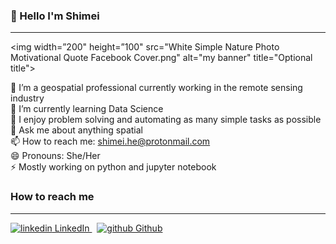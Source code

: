 ### 👋 Hello I'm Shimei
-------------------------------------

<img width=”200" height=”100" src="White Simple Nature Photo Motivational Quote Facebook Cover.png" alt="my banner" title="Optional title">


🔭 I’m a geospatial professional currently working in the remote sensing industry  
🌱 I’m currently learning Data Science  
👯 I enjoy problem solving and automating as many simple tasks as possible  
💬 Ask me about anything spatial  
📫 How to reach me: shimei.he@protonmail.com  
😄 Pronouns: She/Her  
⚡  Mostly working on python and jupyter notebook  

### How to reach me
-------------------------------------
<p>
  <a href="www.linkedin.com/in/shimei-he-58733741">
    <img src="https://i.stack.imgur.com/gVE0j.png" alt="linkedin"> LinkedIn
  </a> &nbsp; 
  <a href="https://github.com/smhurf" rel="nofollow noreferrer">
    <img src="https://i.stack.imgur.com/tskMh.png" alt="github"> Github
  </a>
</p>
<!--
**smhurf/smhurf** is a ✨ _special_ ✨ repository because its `README.md` (this file) appears on your GitHub profile.

Here are some ideas to get you started:

- 🔭 I’m currently working on ...
- 🌱 I’m currently learning ...
- 👯 I’m looking to collaborate on ...
- 🤔 I’m looking for help with ...
- 💬 Ask me about ...
- 📫 How to reach me: ...
- 😄 Pronouns: ...
- ⚡ Fun fact: ...
-->
